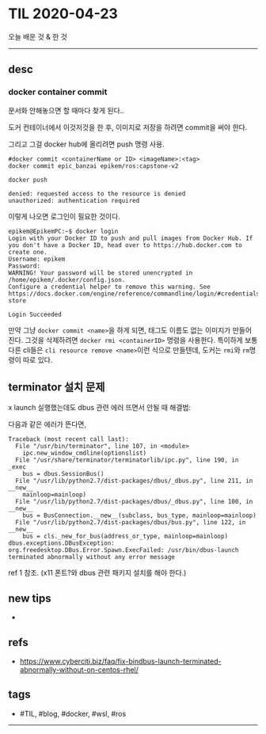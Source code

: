 # TIL 2020-04-23

오늘 배운 것 & 한 것

--------------------------

## desc

### docker container commit

문서화 안해놓으면 할 때마다 찾게 된다..

도커 컨테이너에서 이것저것을 한 후, 이미지로 저장을 하려면 commit을 써야 한다.

그리고 그걸 docker hub에 올리려면 push 명령 사용.

```shell
#docker commit <containerName or ID> <imageName>:<tag>
docker commit epic_banzai epikem/ros:capstone-v2

docker push

denied: requested access to the resource is denied
unauthorized: authentication required
```
이렇게 나오면 로그인이 필요한 것이다.
```shell
epikem@EpikemPC:~$ docker login
Login with your Docker ID to push and pull images from Docker Hub. If you don't have a Docker ID, head over to https://hub.docker.com to create one.
Username: epikem
Password:
WARNING! Your password will be stored unencrypted in /home/epikem/.docker/config.json.
Configure a credential helper to remove this warning. See
https://docs.docker.com/engine/reference/commandline/login/#credentials-store

Login Succeeded
```

만약 그냥 `docker commit <name>`을 하게 되면, 태그도 이름도 없는 이미지가 만들어진다. 그것을 삭제하려면 `docker rmi <containerID>` 명령을 사용한다.
특이하게 보통 다른 cli들은 `cli resource remove <name>`이런 식으로 만들텐데, 도커는 `rmi`와 `rm`명령이 따로 있다.

## terminator 설치 문제

x launch 실행했는데도 dbus 관련 에러 뜨면서 안될 때 해결법:

다음과 같은 에러가 뜬다면,
```
Traceback (most recent call last):
  File "/usr/bin/terminator", line 107, in <module>
    ipc.new_window_cmdline(optionslist)
  File "/usr/share/terminator/terminatorlib/ipc.py", line 190, in _exec
    bus = dbus.SessionBus()
  File "/usr/lib/python2.7/dist-packages/dbus/_dbus.py", line 211, in __new__
    mainloop=mainloop)
  File "/usr/lib/python2.7/dist-packages/dbus/_dbus.py", line 100, in __new__
    bus = BusConnection.__new__(subclass, bus_type, mainloop=mainloop)
  File "/usr/lib/python2.7/dist-packages/dbus/bus.py", line 122, in __new__
    bus = cls._new_for_bus(address_or_type, mainloop=mainloop)
dbus.exceptions.DBusException: org.freedesktop.DBus.Error.Spawn.ExecFailed: /usr/bin/dbus-launch terminated abnormally without any error message
```

ref 1 참조. (x11 폰트?와 dbus 관련 패키지 설치를 해야 한다.)


## new tips
- 


## refs
- https://www.cyberciti.biz/faq/fix-bindbus-launch-terminated-abnormally-without-on-centos-rhel/


## tags
- \#TIL, \#blog, \#docker, \#wsl, \#ros

--------------------------


 